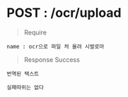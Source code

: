 # POST : /ocr/upload

> Require
   
    name : ocr으로 파일 처 올려 시발로마

> Response Success

    번역된 택스트
    
    실패따위는 없다